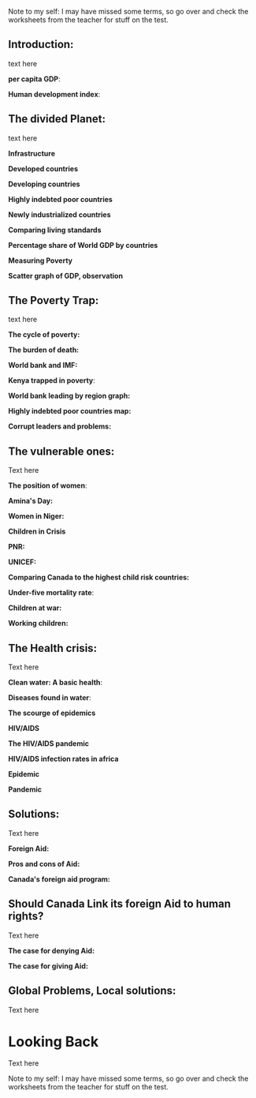 Note to my self: I may have missed some terms, so go over and check the worksheets from the teacher for stuff on the test.
## **Introduction**:
text here

**per capita GDP**:

**Human development index**:

## **The divided Planet:**
text here

**Infrastructure**

**Developed countries**

**Developing countries**

**Highly indebted poor countries**

**Newly industrialized countries**

**Comparing living standards**

**Percentage share of World GDP by countries**

**Measuring Poverty**

**Scatter graph of GDP, observation**

## **The Poverty Trap**:
text here

**The cycle of poverty:**

**The burden of death:**

**World bank and IMF:**

**Kenya trapped in poverty**:

**World bank leading by region graph:**

**Highly indebted poor countries map:**

**Corrupt leaders and problems:**

## **The vulnerable ones**:
Text here

**The position of women**: 

**Amina's Day:**

**Women in Niger:**

**Children in Crisis**

**PNR:**

**UNICEF:**

**Comparing Canada to the highest child risk countries:**

**Under-five mortality rate**:

**Children at war:**

**Working children:**

## **The Health crisis**:
Text here

**Clean water: A basic health**:

**Diseases found in water**:

**The scourge of epidemics**

**HIV/AIDS**

**The HIV/AIDS pandemic**

**HIV/AIDS infection rates in africa**

**Epidemic**

**Pandemic**

## **Solutions**:
Text here

**Foreign Aid:**

**Pros and cons of Aid:**

**Canada's foreign aid program:**

## **Should Canada Link its foreign Aid to human rights?**
Text here

**The case for denying Aid:**

**The case for giving Aid:**

## **Global Problems, Local solutions:**
Text here

# Looking Back
Text here

Note to my self: I may have missed some terms, so go over and check the worksheets from the teacher for stuff on the test.
